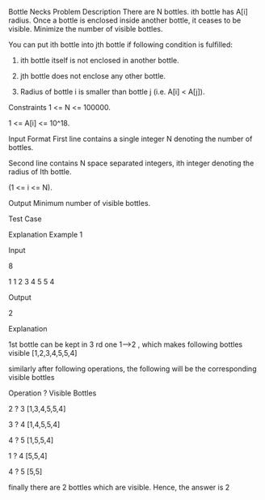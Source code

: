 Bottle Necks
Problem Description
There are N bottles. ith bottle has A[i] radius. Once a bottle is enclosed inside another bottle, it ceases to be visible. Minimize the number of visible bottles.

You can put ith bottle into jth bottle if following condition is fulfilled:

1) ith bottle itself is not enclosed in another bottle.

2) jth bottle does not enclose any other bottle.

3) Radius of bottle i is smaller than bottle j (i.e. A[i] < A[j]).

Constraints
1 <= N <= 100000.

1 <= A[i] <= 10^18.

Input Format
First line contains a single integer N denoting the number of bottles.

Second line contains N space separated integers, ith integer denoting the radius of Ith bottle.

(1 <= i <= N).

Output
Minimum number of visible bottles.

Test Case

Explanation
Example 1

Input

8

1 1 2 3 4 5 5 4

Output

2

Explanation

1st bottle can be kept in 3 rd one 1-->2 , which makes following bottles visible [1,2,3,4,5,5,4]

similarly after following operations, the following will be the corresponding visible bottles

Operation ? Visible Bottles

2 ? 3 [1,3,4,5,5,4]

3 ? 4 [1,4,5,5,4]

4 ? 5 [1,5,5,4]

1 ? 4 [5,5,4]

4 ? 5 [5,5]

finally there are 2 bottles which are visible. Hence, the answer is 2